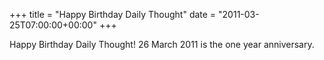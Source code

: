 +++
title = "Happy Birthday Daily Thought"
date = "2011-03-25T07:00:00+00:00"
+++

Happy Birthday Daily Thought!  26 March 2011 is the one year anniversary.
			